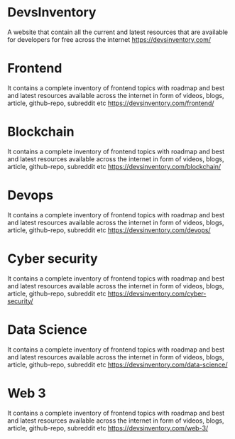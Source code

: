 # DevsInventory
A website that contain all the current and latest resources that are available for developers for free across the internet
https://devsinventory.com/

# Frontend
It contains a complete inventory of frontend topics with roadmap and best and latest resources available across the internet in form of videos, blogs, article, github-repo, subreddit etc 
https://devsinventory.com/frontend/ 

# Blockchain
It contains a complete inventory of frontend topics with roadmap and best and latest resources available across the internet in form of videos, blogs, article, github-repo, subreddit etc 
https://devsinventory.com/blockchain/

# Devops
It contains a complete inventory of frontend topics with roadmap and best and latest resources available across the internet in form of videos, blogs, article, github-repo, subreddit etc 
https://devsinventory.com/devops/

# Cyber security
It contains a complete inventory of frontend topics with roadmap and best and latest resources available across the internet in form of videos, blogs, article, github-repo, subreddit etc 
https://devsinventory.com/cyber-security/ 

# Data Science
It contains a complete inventory of frontend topics with roadmap and best and latest resources available across the internet in form of videos, blogs, article, github-repo, subreddit etc 
https://devsinventory.com/data-science/

# Web 3
It contains a complete inventory of frontend topics with roadmap and best and latest resources available across the internet in form of videos, blogs, article, github-repo, subreddit etc 
https://devsinventory.com/web-3/ 
